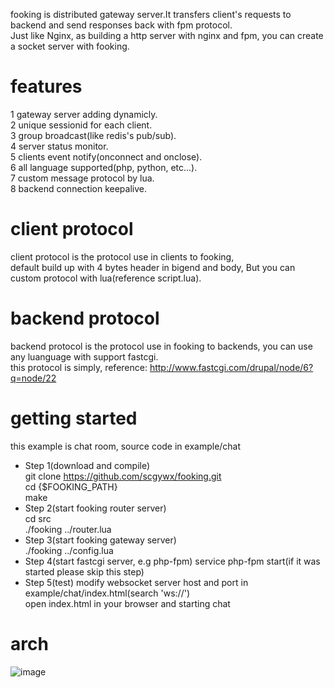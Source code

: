 fooking is distributed gateway server.It transfers client's requests to backend and send responses back with fpm protocol.  
Just like Nginx, as building a http server with nginx and fpm, you can create a socket server with fooking.    

# features
1 gateway server adding dynamicly.   
2 unique sessionid for each client.   
3 group broadcast(like redis's pub/sub).   
4 server status monitor.   
5 clients event notify(onconnect and onclose).   
6 all language supported(php, python, etc...).   
7 custom message protocol by lua.   
8 backend connection keepalive.   

# client protocol
client protocol is the protocol use in clients to fooking,    
default build up with 4 bytes header in bigend and body, But you can custom protocol with lua(reference script.lua).  

# backend protocol
backend protocol is the protocol use in fooking to backends, you can use any luanguage with support fastcgi.  
this protocol is simply, reference: http://www.fastcgi.com/drupal/node/6?q=node/22    

# getting started
this example is chat room, source code in example/chat   
* Step 1(download and compile)   
   git clone https://github.com/scgywx/fooking.git   
   cd {$FOOKING_PATH}   
   make   
* Step 2(start fooking router server)   
   cd src   
   ./fooking ../router.lua   
* Step 3(start fooking gateway server)   
   ./fooking ../config.lua   
* Step 4(start fastcgi server, e.g php-fpm)
   service php-fpm start(if it was started please skip this step)
* Step 5(test)
   modify websocket server host and port in example/chat/index.html(search 'ws://')   
   open index.html in your browser and starting chat   

# arch
![image](http://static.oschina.net/uploads/space/2014/1209/222447_G7Ft_140911.jpg)

